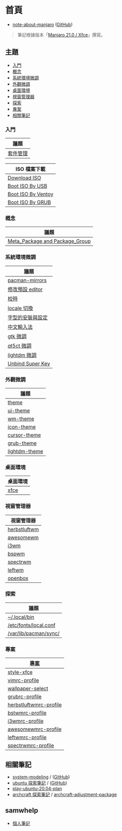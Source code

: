 
# 首頁

* [note-about-manjaro](https://samwhelp.github.io/note-about-manjaro/) ([GitHub](https://github.com/samwhelp/note-about-manjaro))

> 筆記根據版本「[Manjaro 21.0 / Xfce](https://samwhelp.github.io/note-about-manjaro/read/version/21/download.html)」撰寫。




## 主題


* [入門](#入門)
* [概念](#概念)
* [系統環境微調](#系統環境微調)
* [外觀微調](#外觀微調)
* [桌面環境](#桌面環境)
* [視窗管理器](#視窗管理器)
* [探索](#探索)
* [專案](#專案)
* [相關筆記](#相關筆記)


### 入門

| 議題 |
| --- |
| [套件管理](https://samwhelp.github.io/note-about-manjaro/read/start/package_management.html) |


| ISO 檔案下載 |
| --- |
| [Download ISO](https://samwhelp.github.io/note-about-manjaro/read/start/download/download_iso.html) |
| [Boot ISO By USB](https://samwhelp.github.io/note-about-manjaro/read/start/download/boot_iso_by_usb.html) |
| [Boot ISO By Ventoy](https://samwhelp.github.io/note-about-manjaro/read/start/download/boot_iso_by_ventoy.html) |
| [Boot ISO By GRUB](https://samwhelp.github.io/note-about-manjaro/read/start/download/boot_iso_by_grub.html) |


### 概念

| 議題 |
| --- |
| [Meta_Package and Package_Group](https://samwhelp.github.io/note-about-manjaro/read/concept/meta_package_and_package_group.html) |


### 系統環境微調

| 議題 |
| --- |
| [pacman-mirrors](https://samwhelp.github.io/note-about-manjaro/read/adjustment/env/pacman-mirrors.html) |
| [修改預設 editor](https://samwhelp.github.io/note-about-manjaro/read/adjustment/env/editor.html) |
| [校時](https://samwhelp.github.io/note-about-manjaro/read/adjustment/env/time.html) |
| [locale 切換](https://samwhelp.github.io/note-about-manjaro/read/adjustment/env/locale.html) |
| [字型的安裝與設定](https://samwhelp.github.io/note-about-manjaro/read/adjustment/env/font.html) |
| [中文輸入法](https://samwhelp.github.io/note-about-manjaro/read/adjustment/env/im.html) |
| [gtk 微調](https://samwhelp.github.io/note-about-manjaro/read/adjustment/env/gtk.html) |
| [qt5ct 微調](https://samwhelp.github.io/note-about-manjaro/read/adjustment/env/qt5ct.html) |
| [lightdm 微調](https://samwhelp.github.io/note-about-manjaro/read/adjustment/env/lightdm.html) |
| [Unbind Super Key](https://samwhelp.github.io/note-about-manjaro/read/adjustment/env/unbind_super_key.html) |


### 外觀微調

| 議題 |
| --- |
| [theme](https://samwhelp.github.io/note-about-manjaro/read/theme.html) |
| [ui-theme](https://samwhelp.github.io/note-about-manjaro/read/theme/theme/ui-theme.html) |
| [wm-theme](https://samwhelp.github.io/note-about-manjaro/read/theme/theme/wm-theme.html) |
| [icon-theme](https://samwhelp.github.io/note-about-manjaro/read/theme/icon/icon-theme.html) |
| [cursor-theme](https://samwhelp.github.io/note-about-manjaro/read/theme/icon/cursor-theme.html) |
| [grub-theme](https://samwhelp.github.io/note-about-manjaro/read/theme/grub-theme.html) |
| [lightdm-theme](https://samwhelp.github.io/note-about-manjaro/read/theme/lightdm-theme.html) |


### 桌面環境

| 桌面環境 |
| --- |
| [xfce](https://samwhelp.github.io/note-about-manjaro/read/adjustment/de/xfce.html) |

### 視窗管理器

| 視窗管理器 |
| --- |
| [herbstluftwm](https://samwhelp.github.io/note-about-manjaro/read/adjustment/wm/herbstluftwm.html) |
| [awesomewm](https://samwhelp.github.io/note-about-manjaro/read/adjustment/wm/awesomewm.html) |
| [i3wm](https://samwhelp.github.io/note-about-manjaro/read/adjustment/wm/i3wm.html) |
| [bspwm](https://samwhelp.github.io/note-about-manjaro/read/adjustment/wm/bspwm.html) |
| [spectrwm](https://samwhelp.github.io/note-about-manjaro/read/adjustment/wm/spectrwm.html) |
| [leftwm](https://samwhelp.github.io/note-about-manjaro/read/adjustment/wm/leftwm.html) |
| [openbox](https://samwhelp.github.io/note-about-manjaro/read/adjustment/wm/openbox.html) |


### 探索

| 議題 |
| --- |
| [~/.local/bin](https://samwhelp.github.io/note-about-manjaro/read/explore/home-local-bin.html) |
| [/etc/fonts/local.conf](https://samwhelp.github.io/note-about-manjaro/read/explore/etc-fonts-local-conf.html) |
| [/var/lib/pacman/sync/](https://samwhelp.github.io/note-about-manjaro/read/explore/var-lib-pacman-sync.html) |


### 專案

| [專案](https://samwhelp.github.io/note-about-manjaro/read/project.html) |
| --- |
| [style-xfce](https://samwhelp.github.io/note-about-manjaro/read/project/style-xfce.html) |
| [vimrc-profile](https://samwhelp.github.io/note-about-manjaro/read/project/vimrc-profile.html) |
| [wallpaper-select](https://samwhelp.github.io/note-about-manjaro/read/project/wallpaper-select.html) |
| [grubrc-profile](https://samwhelp.github.io/note-about-manjaro/read/project/grubrc-profile.html) |
| [herbstluftwmrc-profile](https://samwhelp.github.io/note-about-manjaro/read/project/herbstluftwmrc-profile.html) |
| [bstwmrc-profile](https://samwhelp.github.io/note-about-manjaro/read/project/bstwmrc-profile.html) |
| [i3wmrc-profile](https://samwhelp.github.io/note-about-manjaro/read/project/i3wmrc-profile.html) |
| [awesomewmrc-profile](https://samwhelp.github.io/note-about-manjaro/read/project/awesomewmrc-profile.html) |
| [leftwmrc-profile](https://samwhelp.github.io/note-about-manjaro/read/project/leftwmrc-profile.html) |
| [spectrwmrc-profile](https://samwhelp.github.io/note-about-manjaro/read/project/spectrwmrc-profile.html) |



## 相關筆記

* [system-modeling](https://samwhelp.github.io/system-modeling/) / ([GitHub](https://github.com/samwhelp/system-modeling))
* [ubuntu 探索筆記](https://samwhelp.github.io/note-about-ubuntu/) / ([GitHub](https://github.com/samwhelp/note-about-ubuntu))
* [play-ubuntu-20.04-plan](https://github.com/samwhelp/play-ubuntu-20.04-plan)
* [archcraft 探索筆記](https://samwhelp.github.io/note-about-archcraft/) / [archcraft-adjustment-package](https://github.com/samwhelp/archcraft-adjustment-package)


## samwhelp

* [個人筆記](https://samwhelp.github.io/book/)
